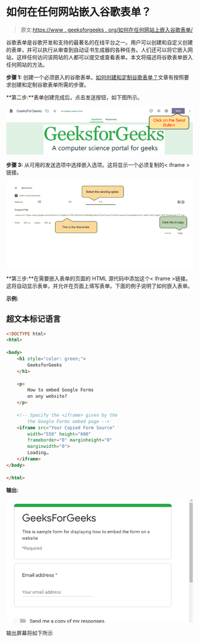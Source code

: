 # 如何在任何网站嵌入谷歌表单？

> 原文:[https://www . geeksforgeeks . org/如何在任何网站上嵌入谷歌表单/](https://www.geeksforgeeks.org/how-to-embed-google-forms-on-any-website/)

谷歌表单是谷歌开发和支持的最著名的在线平台之一。用户可以创建和自定义创建的表单，并可以执行从审查到自动证书生成器的各种任务。人们还可以将它嵌入网站，这样任何访问该网站的人都可以提交或查看表单。本文将描述将谷歌表单嵌入任何网站的方法。

**步骤 1:** 创建一个必须嵌入的谷歌表单。[如何创建和定制谷歌表单？](https://www.geeksforgeeks.org/how-to-create-and-customize-google-forms/)文章有按照要求创建和定制谷歌表单所需的步骤。

**第二步:**表单创建完成后，点击发送按钮，如下图所示。

![](img/4f0dbb2fefab4d990c29cf8c7f276ec9.png)

**步骤 3:** 从可用的发送选项中选择嵌入选项。这将显示一个必须复制的< iframe >链接。

![](img/a34d74dfa0027541262e65694ec1906d.png)

**第三步:**在需要嵌入表单的页面的 HTML 源代码中添加这个< iframe >链接。这将自动显示表单，并允许在页面上填写表单。下面的例子说明了如何嵌入表单。

**示例:**

## 超文本标记语言

```html
<!DOCTYPE html>
<html>

<body>
    <h1 style="color: green;">
        GeeksforGeeks
    </h1>

    <p>
        How to embed Google Forms 
        on any website?
    </p>

    <!-- Specify the <iframe> given by the
        the Google Forms embed page -->
    <iframe src="Your Copied Form Source" 
        width="550" height="600" 
        frameborder="0" marginheight="0"
        marginwidth="0">
        Loading…
    </iframe>
</body>

</html>
```

**输出:**

![](img/d2bc66e61afc39b1eadf7493056e1c43.png)

输出屏幕将如下所示